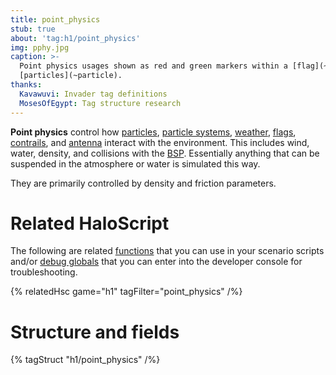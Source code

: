 ```yaml
---
title: point_physics
stub: true
about: 'tag:h1/point_physics'
img: pphy.jpg
caption: >-
  Point physics usages shown as red and green markers within a [flag](~) and
  [particles](~particle).
thanks:
  Kavawuvi: Invader tag definitions
  MosesOfEgypt: Tag structure research
---
```

**Point physics** control how [particles](~particle), [particle systems](~particle_system), [weather](~weather_particle_system), [flags](~flag), [contrails](~contrail), and [antenna](~) interact with the environment. This includes wind, water, density, and collisions with the [BSP](~scenario_structure_bsp). Essentially anything that can be suspended in the atmosphere or water is simulated this way.

They are primarily controlled by density and friction parameters.

# Related HaloScript
The following are related [functions](~scripting#functions) that you can use in your scenario scripts and/or [debug globals](~scripting#external-globals) that you can enter into the developer console for troubleshooting.

{% relatedHsc game="h1" tagFilter="point_physics" /%}
# Structure and fields

{% tagStruct "h1/point_physics" /%}
